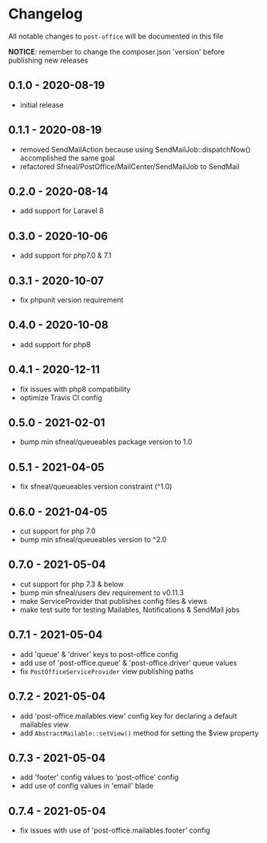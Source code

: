 # Changelog

All notable changes to `post-office` will be documented in this file

**NOTICE**: remember to change the composer.json 'version' before publishing new releases

## 0.1.0 - 2020-08-19
- initial release


## 0.1.1 - 2020-08-19
- removed SendMailAction because using SendMailJob::dispatchNow() accomplished the same goal
- refactored Sfneal/PostOffice/MailCenter/SendMailJob to SendMail


## 0.2.0 - 2020-08-14
- add support for Laravel 8
 
 
## 0.3.0 - 2020-10-06
- add support for php7.0 & 7.1
 
 
## 0.3.1 - 2020-10-07
- fix phpunit version requirement
 
 
## 0.4.0 - 2020-10-08
- add support for php8


## 0.4.1 - 2020-12-11
- fix issues with php8 compatibility
- optimize Travis CI config


## 0.5.0 - 2021-02-01
- bump min sfneal/queueables package version to 1.0


## 0.5.1 - 2021-04-05
- fix sfneal/queueables version constraint (^1.0)


## 0.6.0 - 2021-04-05
- cut support for php 7.0
- bump min sfneal/queueables version to ^2.0


## 0.7.0 - 2021-05-04
- cut support for php 7.3 & below
- bump min sfneal/users dev requirement to v0.11.3
- make ServiceProvider that publishes config files & views
- make test suite for testing Mailables, Notifications & SendMail jobs


## 0.7.1 - 2021-05-04
- add 'queue' & 'driver' keys to post-office config
- add use of 'post-office.queue' & 'post-office.driver' queue values 
- fix `PostOfficeServiceProvider` view publishing paths


## 0.7.2 - 2021-05-04
- add 'post-office.mailables.view' config key for declaring a default mailables view
- add `AbstractMailable::setView()` method for setting the $view property


## 0.7.3 - 2021-05-04
- add 'footer' config values to 'post-office' config
- add use of config values in 'email' blade


## 0.7.4 - 2021-05-04
- fix issues with use of 'post-office.mailables.footer' config
